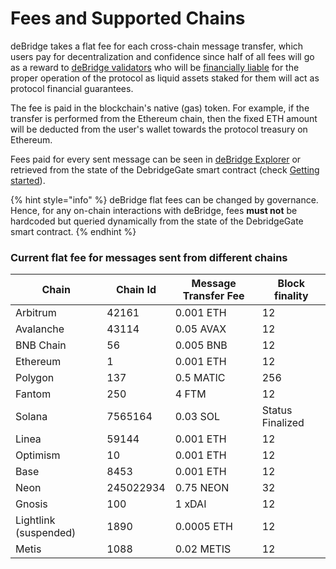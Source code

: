 # Fees and Supported Chains

deBridge takes a flat fee for each cross-chain message transfer, which users pay for decentralization and confidence since half of all fees will go as a reward to [deBridge validators](https://app.debridge.finance/validation-progress) who will be [financially liable](https://docs.debridge.finance/the-core-protocol/slashing-and-delegated-staking) for the proper operation of the protocol as liquid assets staked for them will act as protocol financial guarantees.

The fee is paid in the blockchain's native (gas) token. For example, if the transfer is performed from the Ethereum chain, then the fixed ETH amount will be deducted from the user's wallet towards the protocol treasury on Ethereum.

Fees paid for every sent message can be seen in [deBridge Explorer](https://app.debridge.finance/explorer) or retrieved from the state of the DebridgeGate smart contract (check [Getting started](https://docs.debridge.finance/build-with-debridge/getting-started)).

{% hint style="info" %}
deBridge flat fees can be changed by governance. Hence, for any on-chain interactions with deBridge, fees **must not** be hardcoded but queried dynamically from the state of the DebridgeGate smart contract.
{% endhint %}

### Current flat fee for messages sent from different chains <a href="#current-flat-fee-for-messages-sent-from-different-chains" id="current-flat-fee-for-messages-sent-from-different-chains"></a>

| Chain                 | Chain Id  | Message Transfer Fee | Block finality   |
| --------------------- | --------- | -------------------- | ---------------- |
| Arbitrum              | 42161     | 0.001 ETH            | 12               |
| Avalanche             | 43114     | 0.05 AVAX            | 12               |
| BNB Chain             | 56        | 0.005 BNB            | 12               |
| Ethereum              | 1         | 0.001 ETH            | 12               |
| Polygon               | 137       | 0.5 MATIC            | 256              |
| Fantom                | 250       | 4 FTM                | 12               |
| Solana                | 7565164   | 0.03 SOL             | Status Finalized |
| Linea                 | 59144     | 0.001 ETH            | 12               |
| Optimism              | 10        | 0.001 ETH            | 12               |
| Base                  | 8453      | 0.001 ETH            | 12               |
| Neon                  | 245022934 | 0.75 NEON            | 32               |
| Gnosis                | 100       | 1 xDAI               | 12               |
| Lightlink (suspended) | 1890      | 0.0005 ETH           | 12               |
| Metis                 | 1088      | 0.02 METIS           | 12               |

